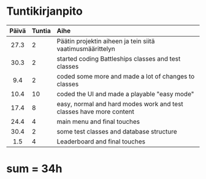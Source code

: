 # Tuntikirjanpito

|Päivä|Tuntia|Aihe|
|:----:|:-----|:-----|
|27.3|2|Päätin projektin aiheen ja tein siitä vaatimusmäärittelyn|
|30.3|2|started coding Battleships classes and test classes|
|9.4|2|coded some more and made a lot of changes to classes|
|10.4|10|coded the UI and made a playable "easy mode"|
|17.4|8|easy, normal and hard modes work and test classes have more content|
|24.4|4|main menu and final touches|
|30.4|2|some test classes and database structure|
|1.5|4|Leaderboard and final touches|
# sum = 34h 
